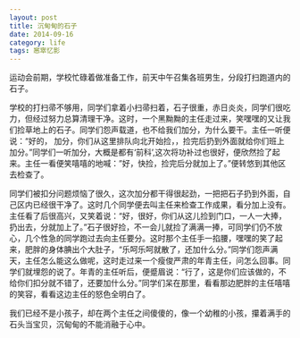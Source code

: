 ```yaml
---
layout: post
title: 沉甸甸的石子
date: 2014-09-16
category: life
tags: 窸窣忆影
---
```

运动会前期，学校忙碌着做准备工作，前天中午召集各班男生，分段打扫跑道内的石子。
<!--more-->

学校的打扫帚不够用，同学们拿着小扫帚扫着，石子很重，赤日炎炎，同学们很吃力，但经过努力总算清理干净。这时，一个黑黝黝的主任走过来，笑嘿嘿的又让我们捡草地上的石子。同学们怨声载道，也不给我们加分，为什么要干。主任一听便说：“好的， 加分，你们从这里排队向北开始捡，，捡完后扔到外面就给你们班上加分。”同学们一听加分，大概是都有‘前科’,这次将功补过也很好，便欣然捡了起来。主任一看便笑嘻嘻的地喊：”好，快捡，捡完后分就加上了。”便转悠到其他区去检查了。

同学们被扣分问题烦恼了很久，这次加分都干得很起劲，一把把石子扔到外面，自己区内已经很干净了。这时几个同学便去叫主任来检查工作成果，看分加上没有。主任看了后很高兴，又笑着说：“好，很好，你们从这儿捡到门口，一人一大捧，扔出去，分就加上了。”石子很好捡，不一会儿就捡了满满一捧，可同学们仍不放心，几个性急的同学跑过去向主任要分。这时那个主任手一掐腰，嘿嘿的笑了起来，肥胖的身体腆出个大肚子，“乐呵乐呵就散了，还加什么分。”同学们怨声满天，主任怎么能这么做呢，这时走过来一个瘦俊严肃的年青主任，问怎么回事。同学们就埋怨的说了。年青的主任听后，便蹙眉说：“行了，这是你们应该做的，不给你们扣分就不错了，还要加什么分。”同学们呆在那里，看看那边肥胖的主任嘻嘻的笑容，看看这边主任的怒色全明白了。

我们已经不是小孩子，却在两个主任之间傻傻的，像一个幼稚的小孩，攥着满手的石头当宝贝，沉甸甸的不能消融于心中。
